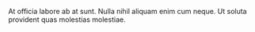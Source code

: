 At officia labore ab at sunt. Nulla nihil aliquam enim cum neque. Ut soluta provident quas molestias molestiae.